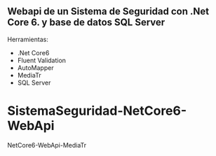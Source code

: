 Webapi de un Sistema de Seguridad con .Net Core 6. y base de datos SQL Server
------------------------------------
Herramientas:
* .Net Core6
* Fluent Validation
* AutoMapper
* MediaTr
* SQL Server

# SistemaSeguridad-NetCore6-WebApi
NetCore6-WebApi-MediaTr
